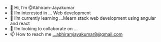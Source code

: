 - 👋 Hi, I’m @Abhiram-Jayakumar
- 👀 I’m interested in ... Web development
- 🌱 I’m currently learning ...Mearn stack web development using angular and react
- 💞️ I’m looking to collaborate on ...
- 📫 How to reach me ...abhiramjayakumar8@gmail.com

<!---
Abhiram-Jayakumar/Abhiram-Jayakumar is a ✨ special ✨ repository because its `README.md` (this file) appears on your GitHub profile.
You can click the Preview link to take a look at your changes.
--->
